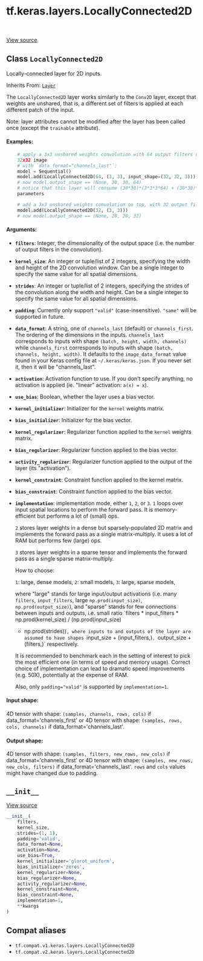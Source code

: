 <div itemscope itemtype="http://developers.google.com/ReferenceObject">
<meta itemprop="name" content="tf.keras.layers.LocallyConnected2D" />
<meta itemprop="path" content="Stable" />
<meta itemprop="property" content="__init__"/>
</div>

# tf.keras.layers.LocallyConnected2D

<!-- Insert buttons and diff -->

<table class="tfo-notebook-buttons tfo-api" align="left">
</table>

<a target="_blank" href="/code/stable/tensorflow/python/keras/layers/local.py">View source</a>



## Class `LocallyConnected2D`

Locally-connected layer for 2D inputs.

Inherits From: [`Layer`](../../../tf/keras/layers/Layer.md)

<!-- Placeholder for "Used in" -->

The `LocallyConnected2D` layer works similarly
to the `Conv2D` layer, except that weights are unshared,
that is, a different set of filters is applied at each
different patch of the input.

Note: layer attributes cannot be modified after the layer has been called
once (except the `trainable` attribute).

#### Examples:


```python
    # apply a 3x3 unshared weights convolution with 64 output filters on a
    32x32 image
    # with `data_format="channels_last"`:
    model = Sequential()
    model.add(LocallyConnected2D(64, (3, 3), input_shape=(32, 32, 3)))
    # now model.output_shape == (None, 30, 30, 64)
    # notice that this layer will consume (30*30)*(3*3*3*64) + (30*30)*64
    parameters

    # add a 3x3 unshared weights convolution on top, with 32 output filters:
    model.add(LocallyConnected2D(32, (3, 3)))
    # now model.output_shape == (None, 28, 28, 32)
```

#### Arguments:


* <b>`filters`</b>: Integer, the dimensionality of the output space
    (i.e. the number of output filters in the convolution).
* <b>`kernel_size`</b>: An integer or tuple/list of 2 integers, specifying the
    width and height of the 2D convolution window.
    Can be a single integer to specify the same value for
    all spatial dimensions.
* <b>`strides`</b>: An integer or tuple/list of 2 integers,
    specifying the strides of the convolution along the width and height.
    Can be a single integer to specify the same value for
    all spatial dimensions.
* <b>`padding`</b>: Currently only support `"valid"` (case-insensitive).
    `"same"` will be supported in future.
* <b>`data_format`</b>: A string,
    one of `channels_last` (default) or `channels_first`.
    The ordering of the dimensions in the inputs.
    `channels_last` corresponds to inputs with shape
    `(batch, height, width, channels)` while `channels_first`
    corresponds to inputs with shape
    `(batch, channels, height, width)`.
    It defaults to the `image_data_format` value found in your
    Keras config file at `~/.keras/keras.json`.
    If you never set it, then it will be "channels_last".
* <b>`activation`</b>: Activation function to use.
    If you don't specify anything, no activation is applied
    (ie. "linear" activation: `a(x) = x`).
* <b>`use_bias`</b>: Boolean, whether the layer uses a bias vector.
* <b>`kernel_initializer`</b>: Initializer for the `kernel` weights matrix.
* <b>`bias_initializer`</b>: Initializer for the bias vector.
* <b>`kernel_regularizer`</b>: Regularizer function applied to
    the `kernel` weights matrix.
* <b>`bias_regularizer`</b>: Regularizer function applied to the bias vector.
* <b>`activity_regularizer`</b>: Regularizer function applied to
    the output of the layer (its "activation").
* <b>`kernel_constraint`</b>: Constraint function applied to the kernel matrix.
* <b>`bias_constraint`</b>: Constraint function applied to the bias vector.
* <b>`implementation`</b>: implementation mode, either `1`, `2`, or `3`.
    `1` loops over input spatial locations to perform the forward pass.
    It is memory-efficient but performs a lot of (small) ops.

    `2` stores layer weights in a dense but sparsely-populated 2D matrix
    and implements the forward pass as a single matrix-multiply. It uses
    a lot of RAM but performs few (large) ops.

    `3` stores layer weights in a sparse tensor and implements the forward
    pass as a single sparse matrix-multiply.

    How to choose:

    `1`: large, dense models,
    `2`: small models,
    `3`: large, sparse models,

    where "large" stands for large input/output activations
    (i.e. many `filters`, `input_filters`, large `np.prod(input_size)`,
    `np.prod(output_size)`), and "sparse" stands for few connections
    between inputs and outputs, i.e. small ratio
    `filters * input_filters * np.prod(kernel_size) / (np.prod(input_size)
    * np.prod(strides))`, where inputs to and outputs of the layer are
    assumed to have shapes `input_size + (input_filters,)`,
    `output_size + (filters,)` respectively.

    It is recommended to benchmark each in the setting of interest to pick
    the most efficient one (in terms of speed and memory usage). Correct
    choice of implementation can lead to dramatic speed improvements (e.g.
    50X), potentially at the expense of RAM.

    Also, only `padding="valid"` is supported by `implementation=1`.


#### Input shape:

4D tensor with shape:
`(samples, channels, rows, cols)` if data_format='channels_first'
or 4D tensor with shape:
`(samples, rows, cols, channels)` if data_format='channels_last'.



#### Output shape:

4D tensor with shape:
`(samples, filters, new_rows, new_cols)` if data_format='channels_first'
or 4D tensor with shape:
`(samples, new_rows, new_cols, filters)` if data_format='channels_last'.
`rows` and `cols` values might have changed due to padding.


<h2 id="__init__"><code>__init__</code></h2>

<a target="_blank" href="/code/stable/tensorflow/python/keras/layers/local.py">View source</a>

``` python
__init__(
    filters,
    kernel_size,
    strides=(1, 1),
    padding='valid',
    data_format=None,
    activation=None,
    use_bias=True,
    kernel_initializer='glorot_uniform',
    bias_initializer='zeros',
    kernel_regularizer=None,
    bias_regularizer=None,
    activity_regularizer=None,
    kernel_constraint=None,
    bias_constraint=None,
    implementation=1,
    **kwargs
)
```








## Compat aliases

* `tf.compat.v1.keras.layers.LocallyConnected2D`
* `tf.compat.v2.keras.layers.LocallyConnected2D`

